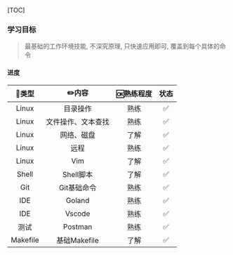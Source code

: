 [TOC]

### 学习目标

> 最基础的工作环境技能, 不深究原理, 只快速应用即可, 覆盖到每个具体的命令

#### 进度

|  🍭类型   |       ✏️内容        | 🆗熟练程度 | 状态 |
| :------: | :----------------: | :-------: | :--: |
|  Linux   |      目录操作      |   熟练    |  ✅   |
|  Linux   | 文件操作、文本查找 |   熟练    |  ✅   |
|  Linux   |     网络、磁盘     |   了解    |  ✅   |
|  Linux   |        远程        |   熟练    |  ✅   |
|  Linux   |        Vim         |   了解    |  ✅   |
|  Shell   |     Shell脚本      |   了解    |  ✅   |
|   Git    |    Git基础命令     |   熟练    |  ✅   |
|   IDE    |       Goland       |   熟练    |  ✅   |
|   IDE    |       Vscode       |   熟练    |  ✅   |
|   测试   |      Postman       |   熟练    |  ✅   |
| Makefile |    基础Makefile    |   了解    |  ✅   |

